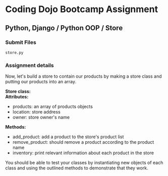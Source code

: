 # Coding Dojo Bootcamp Assignment  
## Python, Django / Python OOP / Store

### Submit Files
```
store.py
```

### Assignment details  
Now, let's build a store to contain our products by making a store class and putting our products into an array.  

**Store class:**  
**Attributes:**  

* products: an array of products objects
* location: store address
* owner: store owner's name

**Methods:**  

* add_product: add a product to the store's product list
* remove_product: should remove a product according to the product name
* inventory: print relevant information about each product in the store

You should be able to test your classes by instantiating new objects of each class and using the outlined methods to demonstrate that they work.  
